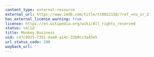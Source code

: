 ```yaml
---
content_type: external-resource
external_url: https://www.imdb.com/title/tt0022158/?ref_=nv_sr_2
has_external_license_warning: true
license: https://en.wikipedia.org/wiki/All_rights_reserved
status: valid
title: Monkey Business
uid: c47c8925-7351-4aa0-a14c-33b0cc3a43e5
url_status_code: 200
wayback_url: ''
---
```

